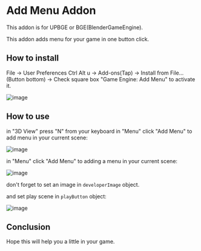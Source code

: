 # Add Menu Addon

This addon is for UPBGE or BGE(BlenderGameEngine). 

This addon adds menu for your game in one button click.

## How to install
File -> User Preferences Ctrl Alt u -> Add-ons(Tap) -> Install from File...(Button bottom) -> Check square box "Game Engine: Add Menu" 
to activate it.

![image](https://user-images.githubusercontent.com/65734469/175576250-8fed4a9a-1995-45c0-91e3-026c9d5f98bd.png)

## How to use
in "3D View" press "N" from your keyboard in "Menu" click "Add Menu" to add menu in your current scene:

![image](https://user-images.githubusercontent.com/65734469/175576514-bccc39c1-19c1-40ae-8abe-8fbc0b0ef661.png)

in "Menu" click "Add Menu" to adding a menu in your current scene:

![image](https://user-images.githubusercontent.com/65734469/175576941-a31072d5-7c0b-4ea8-89b8-4e935f6089a4.png)

don't forget to set an image in `developerImage` object.

and set play scene in `playButton` object:

![image](https://user-images.githubusercontent.com/65734469/175577769-bdf154db-6d90-44e4-af30-b716723c8f30.png)


## Conclusion
Hope this will help you a little in your game.
